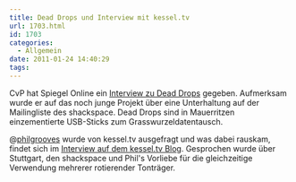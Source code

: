 ```yaml
---
title: Dead Drops und Interview mit kessel.tv
url: 1703.html
id: 1703
categories:
  - Allgemein
date: 2011-01-24 14:40:29
tags:
---
```


CvP hat Spiegel Online ein [Interview zu Dead Drops](http://www.spiegel.de/netzwelt/web/0,1518,740272,00.html) gegeben. Aufmerksam wurde er auf das noch junge Projekt über eine Unterhaltung auf der Mailingliste des shackspace. Dead Drops sind in Mauerritzen einzementierte USB-Sticks zum Grasswurzeldatentausch.

@[philgrooves](https://twitter.com/philgrooves) wurde von kessel.tv ausgefragt und was dabei rauskam, findet sich im [Interview auf dem kessel.tv Blog](http://kessel.tv/unsere-leser-und-wir-philgrooves/). Gesprochen wurde über Stuttgart, den shackspace und Phil's Vorliebe für die gleichzeitige Verwendung mehrerer rotierender Tonträger.